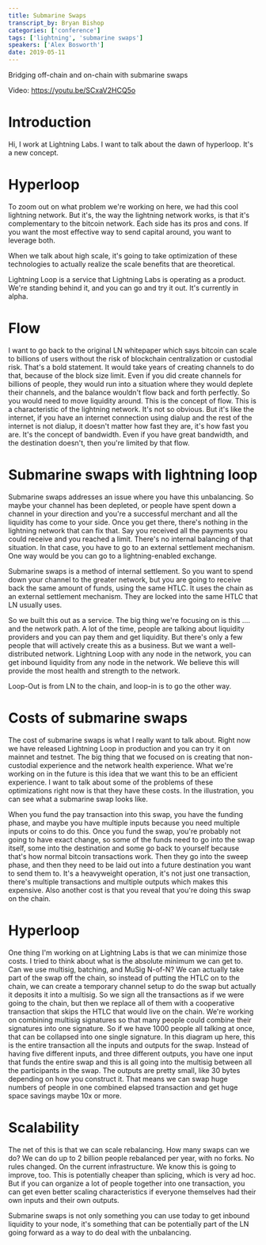 ```yaml
---
title: Submarine Swaps
transcript_by: Bryan Bishop
categories: ['conference']
tags: ['lightning', 'submarine swaps']
speakers: ['Alex Bosworth']
date: 2019-05-11
---
```


Bridging off-chain and on-chain with submarine swaps

Video: https://youtu.be/SCxaV2HCQ5o

# Introduction

Hi, I work at Lightning Labs. I want to talk about the dawn of hyperloop. It's a new concept.

# Hyperloop

To zoom out on what problem we're working on here, we had this cool lightning network. But it's, the way the lightning network works, is that it's complementary to the bitcoin network. Each side has its pros and cons. If you want the most effective way to send capital around, you want to leverage both.

When we talk about high scale, it's going to take optimization of these technologies to actually realize the scale benefits that are theoretical.

Lightning Loop is a service that Lightning Labs is operating as a product. We're standing behind it, and you can go and try it out. It's currently in alpha.

# Flow

I want to go back to the original LN whitepaper which says bitcoin can scale to billions of users without the risk of blockchain centralization or custodial risk. That's a bold statement. It would take years of creating channels to do that, because of the block size limit. Even if you did create channels for billions of people, they would run into a situation where they would deplete their channels, and the balance wouldn't flow back and forth perfectly. So you would need to move liquidity around. This is the concept of flow. This is a characteristic of the lightning network. It's not so obvious. But it's like the internet, if you have an internet connection using dialup and the rest of the internet is not dialup, it doesn't matter how fast they are, it's how fast you are. It's the concept of bandwidth. Even if you have great bandwidth, and the destination doesn't, then you're limited by that flow.

# Submarine swaps with lightning loop

Submarine swaps addresses an issue where you have this unbalancing. So maybe your channel has been depleted, or people have spent down a channel in your direction and you're a successful merchant and all the liquidity has come to your side. Once you get there, there's nothing in the lightning network that can fix that. Say you received all the payments you could receive and you reached a limit. There's no internal balancing of that situation. In that case, you have to go to an external settlement mechanism. One way would be you can go to a lightning-enabled exchange.

Submarine swaps is a method of internal settlement. So you want to spend down your channel to the greater network, but you are going to receive back the same amount of funds, using the same HTLC. It uses the chain as an external settlement mechanism. They are locked into the same HTLC that LN usually uses.

So we built this out as a service. The big thing we're focusing on is this .... and the network path. A lot of the time, people are talking about liquidity providers and you can pay them and get liquidity. But there's only a few people that will actively create this as a business. But we want a well-distributed network. Lightning Loop with any node in the network, you can get inbound liquidity from any node in the network. We believe this will provide the most health and strength to the network.

Loop-Out is from LN to the chain, and loop-in is to go the other way.

# Costs of submarine swaps

The cost of submarine swaps is what I really want to talk about. Right now we have released Lightning Loop in production and you can try it on mainnet and testnet. The big thing that we focused on is creating that non-custodial experience and the network health experience. What we're working on in the future is this idea that we want this to be an efficient experience. I want to talk about some of the problems of these optimizations right now is that they have these costs. In the illustration, you can see what a submarine swap looks like.

When you fund the pay transaction into this swap, you have the funding phase, and maybe you have multiple inputs because you need multiple inputs or coins to do this. Once you fund the swap, you're probably not going to have exact change, so some of the funds need to go into the swap itself, some into the destination and some go back to yourself because that's how normal bitcoin transactions work. Then they go into the sweep phase, and then they need to be laid out into a future destination you want to send them to. It's a heavyweight operation, it's not just one transaction, there's multiple transactions and multiple outputs which makes this expensive. Also another cost is that you reveal that you're doing this swap on the chain.

# Hyperloop

One thing I'm working on at Lightning Labs is that we can minimize those costs. I tried to think about what is the absolute minimum we can get to. Can we use multisig, batching, and MuSig N-of-N? We can actually take part of the swap off the chain, so instead of putting the HTLC on to the chain, we can create a temporary channel setup to do the swap but actually it deposits it into a multisig. So we sign all the transactions as if we were going to the chain, but then we replace all of them with a cooperative transaction that skips the HTLC that would live on the chain. We're working on combining multisig signatures so that many people could combine their signatures into one signature. So if we have 1000 people all talking at once, that can be collapsed into one single signature. In this diagram up here, this is the entire transaction all the inputs and outputs for the swap. Instead of having five different inputs, and three different outputs, you have one input that funds the entire swap and this is all going into the multisig between all the participants in the swap. The outputs are pretty small, like 30 bytes depending on how you construct it. That means we can swap huge numbers of people in one combined elapsed transaction and get huge space savings maybe 10x or more.

# Scalability

The net of this is that we can scale rebalancing. How many swaps can we do? We can do up to 2 billion people rebalanced per year, with no forks. No rules changed. On the current infrastructure. We know this is going to improve, too. This is potentially cheaper than splicing, which is very ad hoc. But if you can organize a lot of people together into one transaction, you can get even better scaling characteristics if everyone themselves had their own inputs and their own outputs.

Submarine swaps is not only something you can use today to get inbound liquidity to your node, it's something that can be potentially part of the LN going forward as a way to do deal with the unbalancing.

